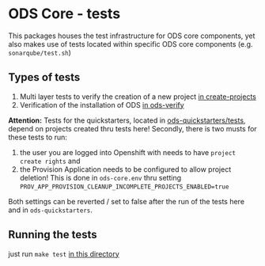 # ODS Core - tests

This packages houses the test infrastructure for ODS core components, yet also makes use of tests located within specific ODS core components (e.g. `sonarqube/test.sh`)

## Types of tests
1. Multi layer tests to verify the creation of a new project [in create-projects](create-projects)
1. Verification of the installation of ODS [in ods-verify](ods-verify)

**Attention:** Tests for the quickstarters, located in [ods-quickstarters/tests](https://github.com/opendevstack/ods-quickstarters/tree/master/tests),
depend on projects created thru tests here! Secondly, there is two musts for these tests to run:
1. the user you are logged into Openshift with needs to have `project create rights` and
1. the Provision Application needs to be configured to allow project deletion! This is done in 
`ods-core.env` thru setting `PROV_APP_PROVISION_CLEANUP_INCOMPLETE_PROJECTS_ENABLED=true`

Both settings can be reverted / set to false after the run of the tests here and in `ods-quickstarters`.

## Running the tests
just run `make test` [in this directory](Makefile)
